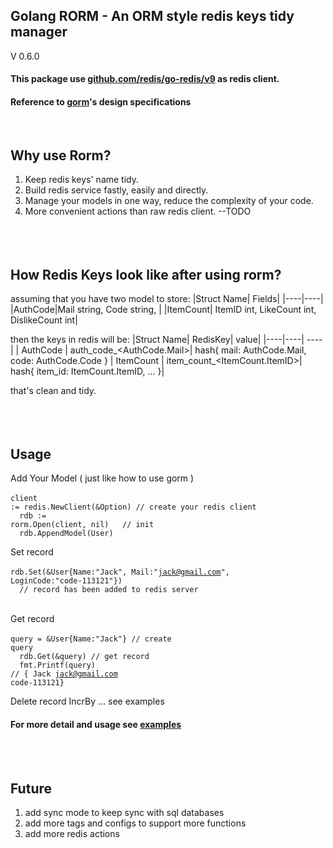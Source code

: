 ## Golang RORM - An ORM style redis keys tidy manager
V 0.6.0
#### This package use [github.com/redis/go-redis/v9](https://github.com/redis/go-redis/v9) as redis client.
#### Reference to [gorm](https://gorm.io/gorm)'s design specifications
<br/>

## Why use Rorm?<br/>
1. Keep redis keys' name tidy.
2. Build redis service fastly, easily and directly.
3. Manage your models in one way, reduce the complexity of your code.
4. More convenient actions than raw redis client. --TODO
   <br/><br/><br/><br/>

## How Redis Keys look like after using rorm?<br/>
assuming that you have two model to store:
|Struct Name| Fields|
|----|----|
|AuthCode|Mail string, Code string, |
|ItemCount| ItemID int, LikeCount int, DislikeCount int|

then the keys in redis will be:
|Struct Name| RedisKey| value|
|----|----| ---- |
| AuthCode | auth_code_<AuthCode.Mail>| hash{ mail: AuthCode.Mail, code: AuthCode.Code }
| ItemCount | item_count_<ItemCount.ItemID>| hash{ item_id: ItemCount.ItemID, ... }|

that's clean and tidy.
<br/><br/><br/>
<br/>
## Usage<br/>
Add Your Model ( just like how to use gorm )<br/><br/>
<code>client := redis.NewClient(&Option) // create your redis client<br/>
&nbsp;rdb := rorm.Open(client, nil) &nbsp; // init<br/>
&nbsp;rdb.AppendModel(User)
</code>
<br/>

Set record<br/><br/>
<code>rdb.Set(&User{Name:"Jack", Mail:"jack@gmail.com", LoginCode:"code-113121"})<br/>
&nbsp;// record has been added to redis server
</code>
<br/>

Get record <br/><br/>
<code>query = &User{Name:"Jack"} // create query <br/>
&nbsp;rdb.Get(&query) // get record<br/>
&nbsp;fmt.Printf(query) // { Jack jack@gmail.com code-113121}
</code>

Delete record IncrBy ... see examples

#### For more detail and usage see [examples](examples/example.go)
<br/><br/>

## Future
1. add sync mode to keep sync with sql databases
2. add more tags and configs to support more functions
3. add more redis actions
